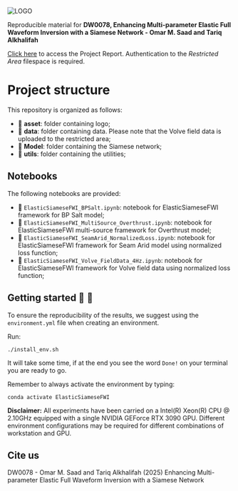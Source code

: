 ![LOGO](https://github.com/DeepWave-KAUST/ElasticSiameseFWI/blob/main/asset/Fig1.png)

Reproducible material for **DW0078, Enhancing Multi-parameter Elastic Full Waveform Inversion with a Siamese Network - Omar M. Saad and Tariq Alkhalifah**

[Click here](https://kaust.sharepoint.com/:f:/r/sites/M365_Deepwave_Documents/Shared%20Documents/Restricted%20Area/REPORTS/DW0078?csf=1&web=1&e=sBwoLF) to access the Project Report. Authentication to the _Restricted Area_ filespace is required.

# Project structure
This repository is organized as follows:

* :open_file_folder: **asset**: folder containing logo;
* :open_file_folder: **data**: folder containing data. Please note that the Volve field data is uploaded to the restricted area;
* :open_file_folder: **Model**: folder containing the Siamese network;
* :open_file_folder: **utils**: folder containing the utilities;

## Notebooks
The following notebooks are provided:

- :orange_book: ``ElasticSiameseFWI_BPSalt.ipynb``: notebook for ElasticSiameseFWI framework for BP Salt model;
- :orange_book: ``ElasticSiameseFWI_MultiSource_Overthrust.ipynb``: notebook for ElasticSiameseFWI multi-source framework for Overthrust model;
- :orange_book: ``ElasticSiameseFWI_SeamArid_NormalizedLoss.ipynb``: notebook for ElasticSiameseFWI framework for Seam Arid model using normalized loss function;
- :orange_book: ``ElasticSiameseFWI_Volve_FieldData_4Hz.ipynb``: notebook for ElasticSiameseFWI framework for Volve field data using normalized loss function;



## Getting started :space_invader: :robot:
To ensure the reproducibility of the results, we suggest using the `environment.yml` file when creating an environment.

Run:
```
./install_env.sh
```
It will take some time, if at the end you see the word `Done!` on your terminal you are ready to go. 

Remember to always activate the environment by typing:
```
conda activate ElasticSiameseFWI
```
**Disclaimer:** All experiments have been carried on a Intel(R) Xeon(R) CPU @ 2.10GHz equipped with a single NVIDIA GEForce RTX 3090 GPU. Different environment 
configurations may be required for different combinations of workstation and GPU.

## Cite us 
DW0078 - Omar M. Saad and Tariq Alkhalifah (2025) Enhancing Multi-parameter Elastic Full Waveform Inversion
with a Siamese Network


